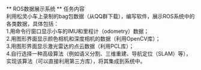 **        ROS数据展示系统 **
任务内容  
利用松灵小车上录制的bag包数据（从QQ群下载），编写软件，展示ROS系统中的各类数据，具体包括：  
1.用命令行窗口显示小车的IMU和里程计（odometry）数据；  
2.用图形界面显示颜色相机和深度相机的数据（利用OpenCV库）；  
3.用图形界面显示激光雷达的点云数据（利用PCL库）；  
4.自行选择一种高级算法（例如语义分割、三维重建、导航定位（SLAM）等），实现该算法（可以直接利用第三方库），将其集成到系统中。  
